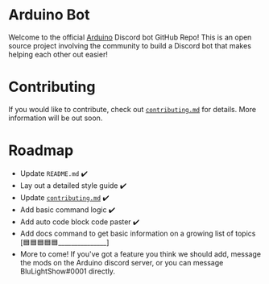 # Arduino Bot
Welcome to the official [Arduino](https://arduino.cc/) Discord bot GitHub Repo! This is an open source project involving the community to build a Discord bot that makes helping each other out easier!

# Contributing
If you would like to contribute, check out [`contributing.md`](https://github.com/blulightshow/arduino-bot/blob/master/CONTRIBUTING.md) for details. More information will be out soon.

# Roadmap
- Update `README.md` ✔️
- Lay out a detailed style guide ✔️
- Update [`contributing.md`](https://github.com/blulightshow/arduino-bot/blob/master/CONTRIBUTING.md) ✔️
- Add basic command logic ✔️
- Add auto code block code paster ✔️
- Add docs command to get basic information on a growing list of topics [🟦🟦🟦🟦🟦_______________]
- More to come! If you've got a feature you think we should add, message the mods on the Arduino discord server, or you can message BluLightShow#0001 directly.
